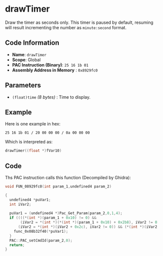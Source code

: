 # drawTimer

Draw the timer as seconds only. This timer is paused by default, resuming will result incrementing the number as `minute:second` format.

## Code Information

- **Name**: `drawTimer`
- **Scope**: Global
- **PAC Instruction (Binary)**: `25 16 1b 01`
- **Assembly Address in Memory** : `0x8929fc0`

## Parameters

- `(float)time` *(8 bytes)* : Time to display.

## Example

Here is one example in hex:

```25 16 1b 01 / 20 00 00 00 / 0a 00 00 00```

Which is interpreted as:

```c
drawTimer((float *)fVar10)
```

## Code

Ths PAC instruction calls this function (Decompiled by Ghidra):

```c
void FUN_08929fc0(int param_1,undefined4 param_2)

{
  undefined4 *puVar1;
  int iVar2;
  
  puVar1 = (undefined4 *)Pac_Get_Param(param_2,0,1,4);
  if ((((*(int *)(param_1 + 0x10) != 0) &&
       (iVar2 = *(int *)(*(int *)(param_1 + 0x10) + 0x2b8), iVar2 != 0)) &&
      (iVar2 = *(int *)(iVar2 + 0x2c), iVar2 != 0)) && (*(int *)(iVar2 + 100) != 0)) {
    func_0x08b32f40(*puVar1);
  }
  PAC::PAC_setCmdId(param_2,0);
  return;
}
```

